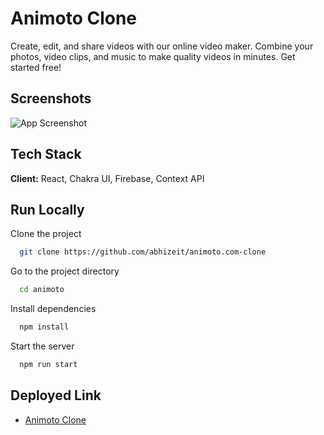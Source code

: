 
# Animoto Clone

Create, edit, and share videos with our online video maker. Combine your photos, video clips, and music to make quality videos in minutes. Get started free!
## Screenshots

![App Screenshot](https://abhizeit.github.io/images/animoto.png)

## Tech Stack

**Client:** React, Chakra UI, Firebase, Context API


## Run Locally

Clone the project

```bash
  git clone https://github.com/abhizeit/animoto.com-clone
```

Go to the project directory

```bash
  cd animoto
```

Install dependencies

```bash
  npm install
```

Start the server

```bash
  npm run start
```








## Deployed Link

 - [Animoto Clone](https://ubiquitous-llama-09db74.netlify.app/)

